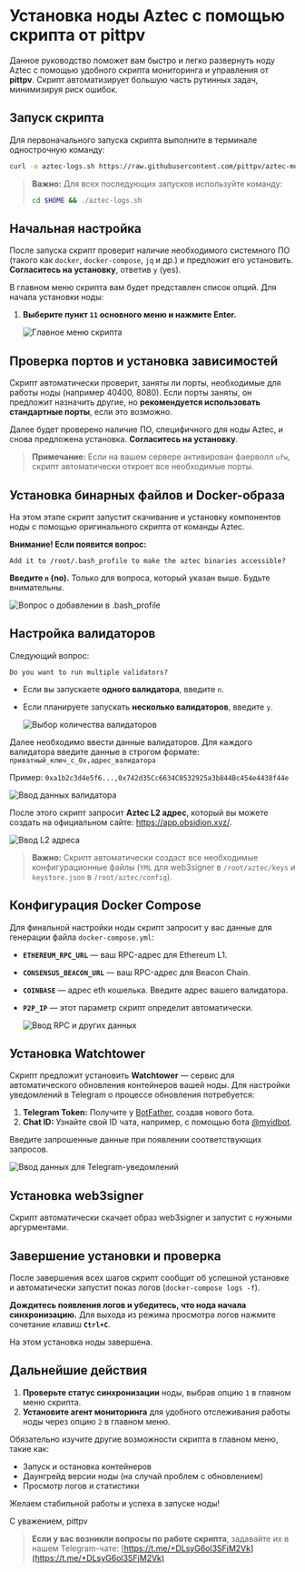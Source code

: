 # Установка ноды Aztec с помощью скрипта от pittpv

Данное руководство поможет вам быстро и легко развернуть ноду Aztec с помощью удобного скрипта мониторинга и управления от **pittpv**. Скрипт автоматизирует большую часть рутинных задач, минимизируя риск ошибок.

## Запуск скрипта

Для первоначального запуска скрипта выполните в терминале однострочную команду:

```bash
curl -o aztec-logs.sh https://raw.githubusercontent.com/pittpv/aztec-monitoring-script/main/aztec-logs.sh && chmod +x aztec-logs.sh && ./aztec-logs.sh
```

> **Важно:** Для всех последующих запусков используйте команду:
> ```bash
> cd $HOME && ./aztec-logs.sh
> ```

## Начальная настройка

После запуска скрипт проверит наличие необходимого системного ПО (такого как `docker`, `docker-compose`, `jq` и др.) и предложит его установить. **Согласитесь на установку**, ответив `y` (yes).

В главном меню скрипта вам будет представлен список опций. Для начала установки ноды:

1.  **Выберите пункт `11` основного меню и нажмите Enter.**

    ![Главное меню скрипта](https://raw.githubusercontent.com/pittpv/aztec-monitoring-script/main/other/Aztec-Install-by-Script/1.jpg)

## Проверка портов и установка зависимостей

Скрипт автоматически проверит, заняты ли порты, необходимые для работы ноды (например 40400, 8080). Если порты заняты, он предложит назначить другие, но **рекомендуется использовать стандартные порты**, если это возможно.

Далее будет проверено наличие ПО, специфичного для ноды Aztec, и снова предложена установка. **Согласитесь на установку**.

> **Примечание:** Если на вашем сервере активирован фаерволл `ufw`, скрипт автоматически откроет все необходимые порты.

## Установка бинарных файлов и Docker-образа

На этом этапе скрипт запустит скачивание и установку компонентов ноды с помощью оригинального скрипта от команды Aztec.

**Внимание! Если появится вопрос:**
```
Add it to /root/.bash_profile to make the aztec binaries accessible?
```

**Введите `n` (no).** Только для вопроса, который указан выше. Будьте внимательны.

![Вопрос о добавлении в .bash_profile](https://raw.githubusercontent.com/pittpv/aztec-monitoring-script/main/other/Aztec-Install-by-Script/2.jpg)

## Настройка валидаторов

Следующий вопрос:
```
Do you want to run multiple validators?
```

*   Если вы запускаете **одного валидатора**, введите `n`.
*   Если планируете запускать **несколько валидаторов**, введите `y`.

    ![Выбор количества валидаторов](https://raw.githubusercontent.com/pittpv/aztec-monitoring-script/main/other/Aztec-Install-by-Script/3.jpg)

Далее необходимо ввести данные валидаторов. Для каждого валидатора введите данные в строгом формате:
`приватный_ключ_с_0x,адрес_валидатора`

Пример:
`0xa1b2c3d4e5f6...,0x742d35Cc6634C0532925a3b844Bc454e4438f44e`

![Ввод данных валидатора](https://raw.githubusercontent.com/pittpv/aztec-monitoring-script/main/other/Aztec-Install-by-Script/4.jpg)

После этого скрипт запросит **Aztec L2 адрес**, который вы можете создать на официальном сайте: https://app.obsidion.xyz/.

![Ввод L2 адреса](https://raw.githubusercontent.com/pittpv/aztec-monitoring-script/main/other/Aztec-Install-by-Script/5.jpg)

> **Важно:** Скрипт автоматически создаст все необходимые конфигурационные файлы (`YML` для web3signer в `/root/aztec/keys` и `keystore.json` в `/root/aztec/config`).

## Конфигурация Docker Compose

Для финальной настройки ноды скрипт запросит у вас данные для генерации файла `docker-compose.yml`:

*   **`ETHEREUM_RPC_URL`** — ваш RPC-адрес для Ethereum L1.
*   **`CONSENSUS_BEACON_URL`** — ваш RPC-адрес для Beacon Chain.
*   **`COINBASE`** — адрес eth кошелька. Введите адрес вашего валидатора.
*   **`P2P_IP`** — этот параметр скрипт определит автоматически.

    ![Ввод RPC и других данных](https://raw.githubusercontent.com/pittpv/aztec-monitoring-script/main/other/Aztec-Install-by-Script/6.jpg)

## Установка Watchtower

Скрипт предложит установить **Watchtower** — сервис для автоматического обновления контейнеров вашей ноды. Для настройки уведомлений в Telegram о процессе обновления потребуется:

1.  **Telegram Token:** Получите у [BotFather](https://t.me/BotFather), создав нового бота.
2.  **Chat ID:** Узнайте свой ID чата, например, с помощью бота [@myidbot](https://t.me/myidbot).

Введите запрошенные данные при появлении соответствующих запросов.

![Ввод данных для Telegram-уведомлений](https://raw.githubusercontent.com/pittpv/aztec-monitoring-script/main/other/Aztec-Install-by-Script/7.jpg)

## Установка web3signer

Скрипт автоматически скачает образ web3signer и запустит с нужными аргурментами. 

## Завершение установки и проверка

После завершения всех шагов скрипт сообщит об успешной установке и автоматически запустит показ логов (`docker-compose logs -f`).

**Дождитесь появления логов и убедитесь, что нода начала синхронизацию.** Для выхода из режима просмотра логов нажмите сочетание клавиш **`Ctrl+C`**.

На этом установка ноды завершена.

## Дальнейшие действия

1.  **Проверьте статус синхронизации** ноды, выбрав опцию `1` в главном меню скрипта.
2.  **Установите агент мониторинга** для удобного отслеживания работы ноды через опцию `2` в главном меню.

Обязательно изучите другие возможности скрипта в главном меню, такие как:
*   Запуск и остановка контейнеров
*   Даунгрейд версии ноды (на случай проблем с обновлением)
*   Просмотр логов и статистики

Желаем стабильной работы и успеха в запуске ноды!

С уважением,
pittpv

> **Если у вас возникли вопросы по работе скрипта**, задавайте их в нашем Telegram-чате: [https://t.me/+DLsyG6ol3SFjM2Vk](https://t.me/+DLsyG6ol3SFjM2Vk)
